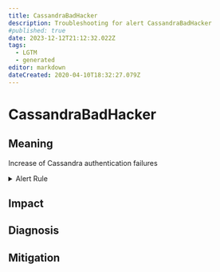 ```yaml
---
title: CassandraBadHacker
description: Troubleshooting for alert CassandraBadHacker
#published: true
date: 2023-12-12T21:12:32.022Z
tags: 
  - LGTM
  - generated
editor: markdown
dateCreated: 2020-04-10T18:32:27.079Z
---
```


# CassandraBadHacker

## Meaning
[//]: # "Short paragraph that explains what the alert means"
Increase of Cassandra authentication failures

<details>
  <summary>Alert Rule</summary>

{{% rule "cassandra/criteo-cassandra-exporter.yml" "CassandraBadHacker" %}}

{{% comment %}}

```yaml
alert: CassandraBadHacker
expr: rate(cassandra_stats{name="org:apache:cassandra:metrics:client:authfailure:count"}[1m]) > 5
for: 2m
labels:
    severity: warning
annotations:
    summary: Cassandra bad hacker (instance {{ $labels.instance }})
    description: |-
        Increase of Cassandra authentication failures
          VALUE = {{ $value }}
          LABELS = {{ $labels }}
    runbook: https://github.com/srerun/prometheus-alerts/blob/main/content/runbooks/criteo-cassandra-exporter/CassandraBadHacker.md

```

{{% /comment %}}

</details>


## Impact
[//]: # "What could / will happen if the alert is not addressed"



## Diagnosis
[//]: # "Steps to take to identify the cause of the problem"



## Mitigation
[//]: # "The steps necessary to resolve the alert"
